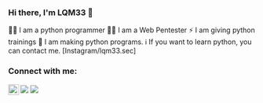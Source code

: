 ### Hi there, I'm LQM33 👋

👨‍💻 I am a python programmer
👨‍💻 I am a Web Pentester
⚡ I am giving python trainings
🧐 I am making python programs.
ℹ️ If you want to learn python, you can contact me. [Instagram/lqm33.sec]

### Connect with me:
[<img align="left" alt="lqm33.sec | Instagram" width="22px" src="https://cdn.jsdelivr.net/npm/simple-icons@v3/icons/instagram.svg" />][instagram]


[instagram]: https://instagram.com/lqm33.sec


<img align="center" src="https://github-readme-stats.vercel.app/api/?username=lqm33&theme=dark" />
<img align="center" src="https://github-readme-stats.vercel.app/api/top-langs/?username=lqm33&theme=dark" />


